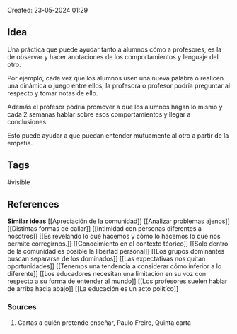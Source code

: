 Created: 23-05-2024 01:29

## <span class="pink"> **Idea** </span>
Una práctica que puede ayudar tanto a alumnos cómo a profesores, es la de observar y hacer anotaciones de los comportamientos y lenguaje del otro.

Por ejemplo, cada vez que los alumnos usen una nueva palabra o realicen una dinámica o juego entre ellos, la profesora o profesor podría preguntar al respecto y tomar notas de ello.

Además el profesor podría promover a que los alumnos hagan lo mismo y cada 2 semanas hablar sobre esos comportamientos y llegar a conclusiones.

Esto puede ayudar a que puedan entender mutuamente al otro a partir de la empatia.

## <span class="orange"> **Tags**</span>
<span class="tag"> #visible</span> 

## <span class="green"> **References**</span>
<span class="blue"> **Similar ideas** </span>
[[Apreciación de la comunidad]]
[[Analizar problemas ajenos]]
[[Distintas formas de callar]]
[[Intimidad con personas diferentes a nosotros]]
[[Es revelando lo qué hacemos y cómo lo hacemos lo que nos permite corregirnos.]]
[[Conocimiento en el contexto téorico]]
[[Solo dentro de la comunidad es posible la libertad personal]]
[[Los grupos dominantes buscan separarse de los dominados]]
[[Las expectativas nos quitan oportunidades]]
[[Tenemos una tendencia a considerar cómo inferior a lo diferente]]
[[Los educadores necesitan una limitación en su voz con respecto a su forma de entender al mundo]]
[[Los profesores suelen hablar de arriba hacia abajo]]
[[La educación es un acto politíco]]
### <span class="purple"> **Sources**</span>
1. Cartas a quién pretende enseñar, Paulo Freire, Quinta carta